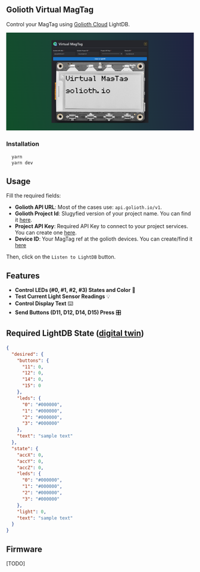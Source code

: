## Golioth Virtual MagTag

Control your MagTag using [Golioth Cloud](https://console.golioth.io) LightDB.

![Sample](src/assets/images/sample.png)

### Installation

```
  yarn
  yarn dev
```

## Usage

Fill the required fields:

- **Golioth API URL**: Most of the cases use: `api.golioth.io/v1`.
- **Golioth Project Id**: Slugyfied version of your project name. You can find it [here](https://console.golioth.io/projects).
- **Project API Key**: Required API Key to connect to your project services. You can create one [here](https://console.golioth.io/api-keys).
- **Device ID**: Your MagTag ref at the golioth devices. You can create/find it [here](https://console.golioth.io/devices)

Then, click on the `Listen to LightDB` button.

## Features

- **Control LEDs (#0, #1, #2, #3) States and Color** 🚥
- **Test Current Light Sensor Readings** 💡
- **Control Display Text** ⌨️
- **Send Buttons (D11, D12, D14, D15) Press** 🎛️

## Required LightDB State ([digital twin](https://blog.golioth.io/tag/digital-twin/))

```json
{
  "desired": {
    "buttons": {
      "11": 0,
      "12": 0,
      "14": 0,
      "15": 0
    },
    "leds": {
      "0": "#000000",
      "1": "#000000",
      "2": "#000000",
      "3": "#000000"
    },
    "text": "sample text"
  },
  "state": {
    "accX": 0,
    "accY": 0,
    "accZ": 0,
    "leds": {
      "0": "#000000",
      "1": "#000000",
      "2": "#000000",
      "3": "#000000"
    },
    "light": 0,
    "text": "sample text"
  }
}
```

## Firmware

[TODO]
